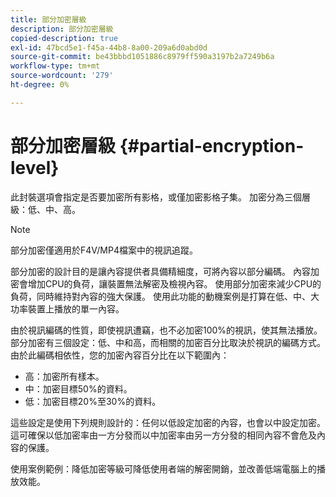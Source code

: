 ```yaml
---
title: 部分加密層級
description: 部分加密層級
copied-description: true
exl-id: 47bcd5e1-f45a-44b8-8a00-209a6d0abd0d
source-git-commit: be43bbbd1051886c8979ff590a3197b2a7249b6a
workflow-type: tm+mt
source-wordcount: '279'
ht-degree: 0%

---
```


# 部分加密層級 {#partial-encryption-level}

此封裝選項會指定是否要加密所有影格，或僅加密影格子集。 加密分為三個層級：低、中、高。

>[!NOTE]
>
>部分加密僅適用於F4V/MP4檔案中的視訊追蹤。

部分加密的設計目的是讓內容提供者具備精細度，可將內容以部分編碼。 內容加密會增加CPU的負荷，讓裝置無法解密及檢視內容。 使用部分加密來減少CPU的負荷，同時維持對內容的強大保護。 使用此功能的動機案例是打算在低、中、大功率裝置上播放的單一內容。

由於視訊編碼的性質，即使視訊遭竊，也不必加密100%的視訊，使其無法播放。 部分加密有三個設定：低、中和高，而相關的加密百分比取決於視訊的編碼方式。 由於此編碼相依性，您的加密內容百分比在以下範圍內：

* 高：加密所有樣本。
* 中：加密目標50%的資料。
* 低：加密目標20%至30%的資料。

這些設定是使用下列規則設計的：任何以低設定加密的內容，也會以中設定加密。 這可確保以低加密率由一方分發而以中加密率由另一方分發的相同內容不會危及內容的保護。

使用案例範例：降低加密等級可降低使用者端的解密開銷，並改善低端電腦上的播放效能。
